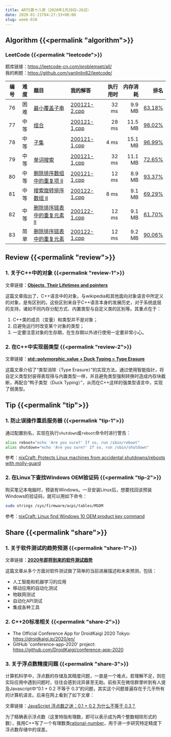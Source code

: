 ```yaml
---
title: ARTS第十八周（2020年1月20日~26日）
date: 2020-01-21T04:27:33+08:00
slug: week-018
---
```


## Algorithm {{<permalink "algorithm">}}

### LeetCode {{<permalink "leetcode">}}

题库链接：<https://leetcode-cn.com/problemset/all/>  
我的刷题：<https://github.com/yanlinlin82/leetcode/>

| 编号 | 难度 | 题目 | 我的解答 | 执行用时 | 内存消耗 | 排名 |
|:----:|:----:|:-----|:---------|---------:|---------:|-----:|
| 76 | 困难 | [最小覆盖子串](https://leetcode-cn.com/problems/minimum-window-substring/) | [200121-2.cpp](https://github.com/yanlinlin82/leetcode/blob/master/00076_minimum-window-substring/200121-2.cpp) | 32 ms | 9.9 MB | [63.18%](https://leetcode-cn.com/submissions/detail/44178648/) |
| 77 | 中等 | [组合](https://leetcode-cn.com/problems/combinations/) | [200121-1,cpp](https://github.com/yanlinlin82/leetcode/blob/master/00077_combinations/200121-1,cpp) | 28 ms | 11.5 MB | [98.02%](https://leetcode-cn.com/submissions/detail/44178792/) |
| 78 | 中等 | [子集](https://leetcode-cn.com/problems/subsets/) | [200121-1,cpp](https://github.com/yanlinlin82/leetcode/blob/master/00078_subsets/200121-1,cpp) | 4 ms | 15.1 MB | [96.99%](https://leetcode-cn.com/submissions/detail/44178849/) |
| 79 | 中等 | [单词搜索](https://leetcode-cn.com/problems/word-search/) | [200121-1,cpp](https://github.com/yanlinlin82/leetcode/blob/master/00079_word-search/200121-1,cpp) | 32 ms | 11.1 MB | [72.65%](https://leetcode-cn.com/submissions/detail/44178964/) |
| 80 | 中等 | [删除排序数组中的重复项 II](https://leetcode-cn.com/problems/remove-duplicates-from-sorted-array-ii/) | [200121-1,cpp](https://github.com/yanlinlin82/leetcode/blob/master/00080_remove-duplicates-from-sorted-array-ii/200121-1,cpp) | 12 ms | 8.9 MB | [93.37%](https://leetcode-cn.com/submissions/detail/44179034/) |
| 81 | 中等 | [搜索旋转排序数组 II](https://leetcode-cn.com/problems/search-in-rotated-sorted-array-ii/) | [200122-1.cpp](https://github.com/yanlinlin82/leetcode/blob/master/00081_search-in-rotated-sorted-array-ii/200122-1.cpp) | 8 ms | 9.1 MB | [69.29%](https://leetcode-cn.com/submissions/detail/44296630/) |
| 82 | 中等 | [删除排序链表中的重复元素 II](https://leetcode-cn.com/problems/remove-duplicates-from-sorted-list-ii/) | [200122-1.cpp](https://github.com/yanlinlin82/leetcode/blob/master/00082_remove-duplicates-from-sorted-list-ii/200122-1.cpp) | 12 ms | 9.1 MB | [61.70%](https://leetcode-cn.com/submissions/detail/44301383/) |
| 83 | 简单 | [删除排序链表中的重复元素](https://leetcode-cn.com/problems/remove-duplicates-from-sorted-list/) | [200122-1.cpp](https://github.com/yanlinlin82/leetcode/blob/master/00083_remove-duplicates-from-sorted-list/200122-1.cpp) | 12 ms | 9.2 MB | [90.06%](https://leetcode-cn.com/submissions/detail/44302885/) |

## Review {{<permalink "review">}}

### 1. 关于C++中的对象 {{<permalink "review-1">}}

文章链接：**[Objects, Their Lifetimes and pointers](https://blog.panicsoftware.com/objects-their-lifetimes-and-pointers/)**

这篇文章指出了，C++语言中的对象，与wikipedia和其他面向对象语言中所定义的对象，是有区别的。这些区别来自于C++语言本身的发展历史，对于系统底层的支持，诸如不同内存分配方式、内置类型与自定义类的区别等。其重点在于：

1. C++类的成员（变量）和类型并不是对象；
2. 应避免运行时改变某个对象的类型；
3. 一定要注意对象的生存期，在生存期以外进行使用一定要非常小心。

### 2. 在C++中实现弱类型 {{<permalink "review-2">}}

文章链接：**[std::polymorphic\_value + Duck Typing = Type Erasure](https://foonathan.net/2020/01/type-erasure/)**

这篇文章介绍了“类型消除（Type Erasure）”的实现方法，通过使用智能指针，将自定义类型封装得表现得与内置类型一样，并且避免类型强制转换时造成内存块截断，再配合“鸭子类型（Duck Typing）”，从而在C++这样的强类型语言中，实现了弱类型。

## Tip {{<permalink "tip">}}

### 1. 防止误操作重启服务器 {{<permalink "tip-1">}}

通过配置别名，实现在执行`shutdown`或`reboot`命令时进行警告：

```sh
alias reboot="echo 'Are you sure?' If so, run /sbin/reboot"
alias shutdown="echo 'Are you sure?' If so, run /sbin/shutdown"
```

参考：[nixCraft: Protects Linux machines from accidental shutdowns/reboots with molly-guard](https://www.cyberciti.biz/hardware/how-to-protects-linux-and-unix-machines-from-accidental-shutdownsreboots-with-molly-guard/)

### 2. 在Linux下查找Windows OEM验证码 {{<permalink "tip-2">}}

购买笔记本电脑时，预装有Windows。一旦安装Linux后，想要找回该预装Windows的验证码，就可以用如下命令：

```sh
sudo strings /sys/firmware/acpi/tables/MSDM
```

参考：[nixCraft: Linux find Windows 10 OEM product key command](https://www.cyberciti.biz/faq/linux-find-windows-10-oem-product-key-command/)

## Share {{<permalink "share">}}

### 1. 关于软件测试的趋势预测 {{<permalink "share-1">}}

文章链接：**[2020年即将到来的软件测试趋势](https://www.qaseven.cn/posts/upcoming-software-testing-trends-in-2020.html)**

这篇文章从多个方面对软件测试做了简单的当前进展描述和未来预测，包括：

* 人工智能和机器学习的应用
* 移动应用的自动化测试
* 物联网测试
* 自动化API测试
* 集成各种工具

### 2. C++20标准相关 {{<permalink "share-2">}}

* The Official Conference App for DroidKaigi 2020 Tokyo: <https://droidkaigi.jp/2020/en/>
* GitHub 'conference-app-2020' project: <https://github.com/DroidKaigi/conference-app-2020>

### 3. 关于浮点数精度问题 {{<permalink "share-3">}}

计算机科学中，浮点数的存储及其精度问题，一直是一个难点，若理解不足，则在实际应用中遇到问题时，往往会感到诧异甚至无助。前些天在微信群里听到有人提及Javascript中“0.1 + 0.2 不等于 0.3”的问题，其实这个问题普遍存在于几乎所有的计算机语言。后来在网上看到了如下文章：

文章链接：[JavaScript 浮点数之迷：0.1 + 0.2 为什么不等于 0.3？](https://juejin.im/post/5e23bce4f265da3e1932d972)

为了精确表示浮点数（这里特指有理数，即可以表示成为两个整数相除形式的数），我用C++写了一个有理数类[rational-number](https://github.com/yanlinlin82/rational-number)，用于进一步研究特定精度下浮点数存储中的误差。
